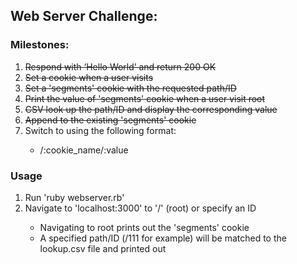 <h2>Web Server Challenge:</h2>

<h3>Milestones:</h3>
<ol>
	<li><del>Respond with ‘Hello World’ and return 200 OK</del></li>
	<li><del>Set a cookie when a user visits</del></li>
	<li><del>Set a 'segments' cookie with the requested path/ID</del></li>
	<li><del>Print the value of 'segments' cookie when a user visit root</del></li>
	<li><del>CSV look up the path/ID and display the corresponding value</del></li>
	<li><del>Append to the existing 'segments' cookie</del></li>
	<li>Switch to using the following format:</li>
		<ul>
			<li>/:cookie_name/:value</li>
		</ul>
</ol>

<h3>Usage</h3>
<ol>
	<li>Run 'ruby webserver.rb'</li>
	<li>Navigate to 'localhost:3000' to '/' (root) or specify an ID</li>
		<ul>
			<li>Navigating to root prints out the 'segments' cookie</li>
			<li>A specified path/ID (/111 for example) will be matched to the lookup.csv file and printed out</li>
		</ul>
</ol>
